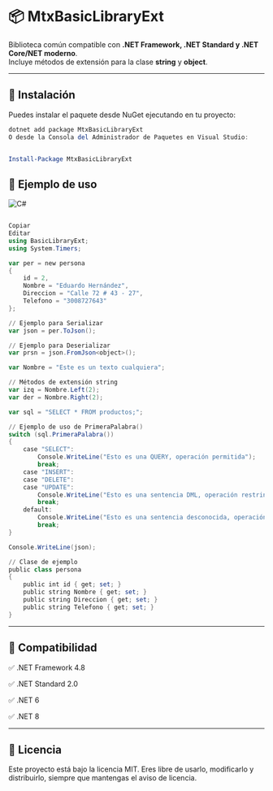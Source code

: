 # 📦 MtxBasicLibraryExt  
Biblioteca común compatible con **.NET Framework, .NET Standard y .NET Core/NET moderno**.  
Incluye métodos de extensión para la clase **string** y **object**.

---

## 🚀 Instalación

Puedes instalar el paquete desde NuGet ejecutando en tu proyecto:

```powershell
dotnet add package MtxBasicLibraryExt
O desde la Consola del Administrador de Paquetes en Visual Studio:


Install-Package MtxBasicLibraryExt
```



## 📖 Ejemplo de uso
![C#](https://img.shields.io/badge/C%23-239120?style=for-the-badge&logo=c-sharp&logoColor=white)
```powershell

Copiar
Editar
using BasicLibraryExt;
using System.Timers;

var per = new persona
{
    id = 2,
    Nombre = "Eduardo Hernández",
    Direccion = "Calle 72 # 43 - 27",
    Telefono = "3008727643"
};

// Ejemplo para Serializar
var json = per.ToJson();

// Ejemplo para Deserializar
var prsn = json.FromJson<object>();

var Nombre = "Este es un texto cualquiera";

// Métodos de extensión string
var izq = Nombre.Left(2);
var der = Nombre.Right(2);

var sql = "SELECT * FROM productos;";

// Ejemplo de uso de PrimeraPalabra()
switch (sql.PrimeraPalabra())
{
    case "SELECT":
        Console.WriteLine("Esto es una QUERY, operación permitida");
        break;
    case "INSERT":
    case "DELETE": 
    case "UPDATE":
        Console.WriteLine("Esto es una sentencia DML, operación restringida");
        break;
    default:
        Console.WriteLine("Esto es una sentencia desconocida, operación restringida");
        break;
}

Console.WriteLine(json);

// Clase de ejemplo
public class persona
{
    public int id { get; set; }
    public string Nombre { get; set; }
    public string Direccion { get; set; }
    public string Telefono { get; set; }
}

```
---
## 📌 Compatibilidad
✅ .NET Framework 4.8

✅ .NET Standard 2.0

✅ .NET 6

✅ .NET 8

---
## 📜 Licencia
Este proyecto está bajo la licencia MIT.
Eres libre de usarlo, modificarlo y distribuirlo, siempre que mantengas el aviso de licencia.




